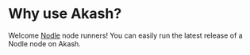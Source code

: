 # Why use Akash?

Welcome [Nodle](https://nodle.com/) node runners! You can easily run the latest release of a Nodle node on Akash.

